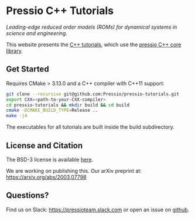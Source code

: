 # Pressio C++ Tutorials

*Leading-edge reduced order models (ROMs) for dynamical systems in science and engineering.*

This website presents the [C++ tutorials](https://github.com/Pressio/pressio-tutorials),
which use the [pressio C++ core library](https://pressio.github.io/pressio/html/index.html).<br>
<!-- The full project website is [here](https://pressio.github.io/). -->

## Get Started

Requires CMake > 3.13.0 and a C++ compiler with C++11 support:
```bash
git clone --recursive git@github.com:Pressio/pressio-tutorials.git
export CXX=<path-to-your-CXX-compiler>
cd pressio-tutorials && mkdir build && cd build
cmake -DCMAKE_BUILD_TYPE=Release ..
make -j4
```
The executables for all tutorials are built inside the build subdirectory.

## License and Citation
The BSD-3 license is available [here](https://pressio.github.io/various/license/).

We are working on publishing this. Our arXiv preprint at: https://arxiv.org/abs/2003.07798

## Questions?
Find us on Slack: https://pressioteam.slack.com or
open an issue on [github](https://github.com/Pressio/pressio-tutorials).
